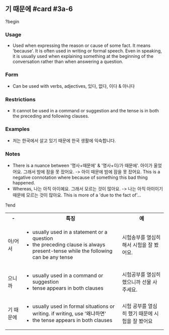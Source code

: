 ## 기 때문에 #card #3a-6
?begin
### Usage
- Used when expressing the reason or cause of some fact. It means 'because'. It is often used in writing or formal speech. Even in speaking, it is usually used when explaining something at the beginning of the conversation rather than when answering a question.
### Form
- Can be used with verbs, adjectives, 있다, 없다, 이다 & 아니다
### Restrictions
- It cannot be used in a command or suggestion and the tense is in both the preceding and following clauses.
### Examples
- 저는 한국에서 살고 있기 때문에 한국 생활에 익숙합니다.
### Notes
- There is a nuance between '명사+때문에' & '명사+이/가 때문에'. 아이가 울었어요. 그래서 밤에 잠을 못 잤어요. -> 아이 때문에 밤에 잠을 못 잤어요. This is a negative connotation where because of something this bad thing happened.
- Whereas, 나는 아직 아이예요. 그래서 모르는 것이 많아요. -> 나는 아직 아이이기 때문에 모르는 것이 많아요. This is more of a 'due to the fact of'...
<!--SR:!2025-07-09,3,250-->
?end


<table>
	<tr>
		<th>-</th>
		<th>특징</th>
		<th>예</th>
	</tr>
	<tr>
		<td>아/어서</td>
		<td>
			<ul>
				<li>usually used in a statement or a question</li>
				<li>the preceding clause is always present-tense while the following can be any tense</li>
			</ul>
		</td>
		<td>시험송부를 열심히 해서 시험을 잘 봤어요.</td>
	</tr>
	<tr>
		<td>으니까</td>
		<td>
			<ul>
				<li>usually used in a command or suggestion</li>
				<li>tense appears in both clauses</li>
			</ul>
		</td>
		<td>시험공부를 열심히 했으니까 선물 사 주세요.</td>
	</tr>
	<tr>
		<td>기 때문에</td>
		<td>
			<ul>
				<li>usually used in formal situations or writing. if writing, use '왜냐하면'</li>
				<li>the tense appears in both clauses</li>
			</ul>
		</td>
		<td>시험 공부를 열심히 했기 때문에 시험을 잘 봤어요</td>
	</tr>
</table>
